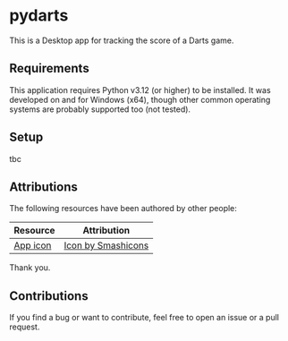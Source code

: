 # pydarts

This is a Desktop app for tracking the score of a Darts game.

## Requirements

This application requires Python v3.12 (or higher) to be installed. It was developed on and for
Windows (x64), though other common operating systems are probably supported too (not tested).

## Setup

tbc

## Attributions

The following resources have been authored by other people:

| Resource                            | Attribution                                          |
| ----------------------------------- | ---------------------------------------------------- |
| [App icon](pydarts/assets/icon.ico) | [Icon by Smashicons](https://www.freepik.com/search) |

Thank you.

## Contributions

If you find a bug or want to contribute, feel free to open an issue or a pull request.

